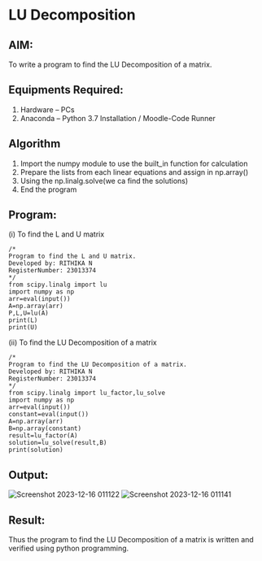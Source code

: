 # LU Decomposition 

## AIM:
To write a program to find the LU Decomposition of a matrix.

## Equipments Required:
1. Hardware – PCs
2. Anaconda – Python 3.7 Installation / Moodle-Code Runner

## Algorithm
1. Import the numpy module to use the built_in function for calculation
2. Prepare the lists from each linear equations and assign in np.array()
3. Using the np.linalg.solve(we ca find the solutions)
4. End the program

## Program:
(i) To find the L and U matrix
```
/*
Program to find the L and U matrix.
Developed by: RITHIKA N
RegisterNumber: 23013374
*/
from scipy.linalg import lu
import numpy as np
arr=eval(input())
A=np.array(arr)
P,L,U=lu(A)
print(L)
print(U)
```
(ii) To find the LU Decomposition of a matrix
```
/*
Program to find the LU Decomposition of a matrix.
Developed by: RITHIKA N
RegisterNumber: 23013374
*/
from scipy.linalg import lu_factor,lu_solve
import numpy as np
arr=eval(input())
constant=eval(input())
A=np.array(arr)
B=np.array(constant)
result=lu_factor(A)
solution=lu_solve(result,B)
print(solution)
```

## Output:
![Screenshot 2023-12-16 011122](https://github.com/Rithikachezhian/LU-Decomposition/assets/145742406/bdb9c826-1ec7-4bd9-8ea3-d7f93828e68a)
![Screenshot 2023-12-16 011141](https://github.com/Rithikachezhian/LU-Decomposition/assets/145742406/60ff5f79-1300-447c-ba34-cac76f12d38f)



## Result:
Thus the program to find the LU Decomposition of a matrix is written and verified using python programming.

